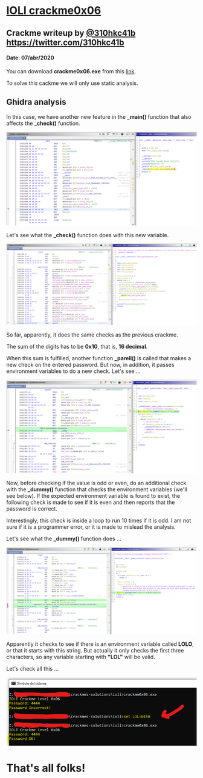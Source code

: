 # [IOLI crackme0x06](crackme0x06.exe) 

## Crackme writeup by [@310hkc41b](https://twitter.com/310hkc41b) https://twitter.com/310hkc41b
#### Date: 07/abr/2020 

You can download **crackme0x06.exe** from this [link](crackme0x06.exe). 

To solve this cackme we will only use static analysis.


## Ghidra analysis

In this case, we have another new feature in the **_main()** function that also affects the **_check()** function. 

![crackme_001](crackme0x06-001.png "main") 

Let's see what the **_check()** function does with this new variable.

![crackme_002](crackme0x06-002.png "check") 

So far, apparently, it does the same checks as the previous crackme.

The sum of the digits has to be **0x10**, that is, **16 decimal**.

When this sum is fulfilled, another function **_parell()** is called that makes a new check on the entered password. But now, in addition, it passes environment variables to do a new check. Let's see ...

![crackme_003](crackme0x06-003.png "parell") 

Now, before checking if the value is odd or even, do an additional check with the **_dummy()** function that checks the environment variables (we'll see below). If the expected environment variable is found to exist, the following check is made to see if it is even and then reports that the password is correct.

Interestingly, this check is inside a loop to run 10 times if it is odd. I am not sure if it is a programmer error, or it is made to mislead the analysis.

Let's see what the **_dummy()** function does ...

![crackme_004](crackme0x06-004.png "dummy") 

Apparently it checks to see if there is an environment variable called **LOLO**, or that it starts with this string. But actually it only checks the first three characters, so any variable starting with **"LOL"** will be valid.

Let's check all this ...

![crackme_005](crackme0x06-005.png "result")  


# That's all folks!


